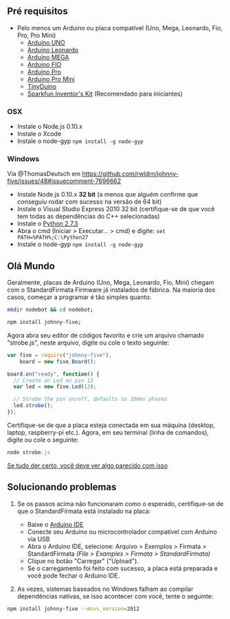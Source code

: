 ## Pré requisitos

- Pelo menos um Arduino ou placa compatível (Uno, Mega, Leonardo, Fio, Pro, Pro Mini)
    - [Arduino UNO](http://arduino.cc/en/Main/arduinoBoardUno)
    - [Arduino Leonardo](http://arduino.cc/en/Main/arduinoBoardLeonardo)
    - [Arduino MEGA](http://arduino.cc/en/Main/arduinoBoardMega)
    - [Arduino FIO](http://arduino.cc/en/Main/ArduinoBoardFio)
    - [Arduino Pro](http://arduino.cc/en/Main/ArduinoBoardPro)
    - [Arduino Pro Mini](http://arduino.cc/en/Main/ArduinoBoardProMini)
    - [TinyDuino](http://tiny-circuits.com/products/tinyduino/)
	- [Sparkfun Inventor's Kit](https://www.sparkfun.com/products/11576) (Recomendado para iniciantes)

### OSX

- Instale o Node.js 0.10.x
- Instale o Xcode
- Instale o node-gyp `npm install -g node-gyp`

### Windows 

Via @ThomasDeutsch em https://github.com/rwldrn/johnny-five/issues/48#issuecomment-7696662

- Instale Node.js 0.10.x **32 bit** (a menos que alguém confirme que conseguiu rodar com sucesso na versão de 64 bit)
- Instale o Visual Studio Express 2010 32 bit (certifique-se de que você tem todas as dependências do C++ selecionadas)
- Instale o [Python 2.7.3](http://www.python.org/getit/releases/2.7.3/)
- Abra o cmd (Iniciar > Executar... > cmd) e digite: `set PATH=%PATH%;C:\Python27`
- Instale o node-gyp `npm install -g node-gyp`

## Olá Mundo

Geralmente, placas de Arduino (Uno, Mega, Leonardo, Fio, Mini) chegam com o StandardFirmata Firmware já instalados de fábrica. Na maioria dos casos, começar a programar é tão simples quanto:

```bash
mkdir nodebot && cd nodebot;

npm install johnny-five;
```

Agora abra seu editor de códigos favorito e crie um arquivo chamado "strobe.js", neste arquivo, digite ou cole o texto seguinte:

```js
var five = require("johnny-five"),
    board = new five.Board();

board.on("ready", function() {
  // Create an Led on pin 13
  var led = new five.Led(13);

  // Strobe the pin on/off, defaults to 100ms phases
  led.strobe();
});
```

Certifique-se de que a placa esteja conectada em sua máquina (desktop, laptop, raspberry-pi etc.). Agora, em seu terminal (linha de comandos), digite ou cole o seguinte:


```js
node strobe.js
```

[Se tudo der certo, você deve ver algo parecido com isso](http://jsfiddle.net/rwaldron/dtudh/show/light/)



## Solucionando problemas

1. Se os passos acima não funcionaram como o esperado, certifique-se de que o StandardFirmata está instalado na placa:
    - Baixe o [Arduino IDE](http://arduino.cc/en/main/software)
    - Conecte seu Arduino ou microcontrolador compatível com Arduino via USB
    - Abra o Arduino IDE, selecione: Arquivo > Exemplos > Firmata > StandardFirmata *(File > Examples > Firmata > StandardFirmata)*
    - Clique no botão "Carregar" ("Upload").
    - Se o carregamento foi feito com sucesso, a placa está preparada e você pode fechar o Arduino IDE.

2. As vezes, sistemas baseados no Windows falham ao compilar dependências nativas, se isso acontecer com você, tente o seguinte:
```bash
npm install johnny-five --msvs_version=2012
```